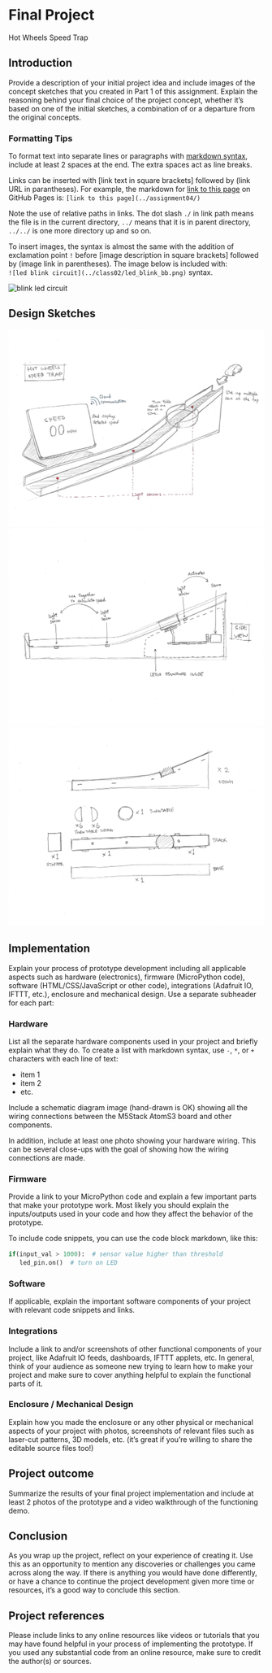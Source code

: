 # Final Project

Hot Wheels Speed Trap

## Introduction   

Provide a description of your initial project idea and include images of the concept sketches that you created in Part 1 of this assignment.  Explain the reasoning behind your final choice of the project concept, whether it’s based on one of the initial sketches, a combination of or a departure from the original concepts.  
  
### Formatting Tips  
   
To format text into separate lines or paragraphs with [markdown syntax](https://docs.github.com/en/get-started/writing-on-github/getting-started-with-writing-and-formatting-on-github/basic-writing-and-formatting-syntax), include at least 2 spaces at the end.  The extra spaces act as line breaks.  

Links can be inserted with [link text in square brackets] followed by (link URL in parantheses).  For example, the markdown for [link to this page](../assignment04/) on GitHub Pages is: 
`[link to this page](../assignment04/)`  

Note the use of relative paths in links.  The dot slash `./` in link path means the file is in the current directory, `../` means that it is in parent directory, `../../` is one more directory up and so on.  
  
To insert images, the syntax is almost the same with the addition of exclamation point `!` before [image description in square brackets] followed by (image link in parentheses).  The image below is included with:  
`![led blink circuit](../class02/led_blink_bb.png)` syntax.  

![blink led circuit](../class02/led_blink_bb.png) 

## Design Sketches

![sketch1](./sketch1.jpg)
![sketch2](./sketch2.jpg)
![sketch3](./sketch3.jpg)

## Implementation   

Explain your process of prototype development including all applicable aspects such as hardware (electronics), firmware (MicroPython code), software (HTML/CSS/JavaScript or other code), integrations (Adafruit IO, IFTTT, etc.), enclosure and mechanical design.  Use a separate subheader for each part:

### Hardware

List all the separate hardware components used in your project and briefly explain what they do.  To create a list with markdown syntax, use `-`, `*`, or `+` characters with each line of text:  
* item 1  
* item 2   
* etc.  

Include a schematic diagram image (hand-drawn is OK) showing all the wiring connections between the M5Stack AtomS3 board and other components.  

In addition, include at least one photo showing your hardware wiring.  This can be several close-ups with the goal of showing how the wiring connections are made.  

### Firmware   

Provide a link to your MicroPython code and explain a few important parts that make your prototype work.  Most likely you should explain the inputs/outputs used in your code and how they affect the behavior of the prototype.

To include code snippets, you can use the code block markdown, like this:

``` Python  
if(input_val > 1000):  # sensor value higher than threshold
   led_pin.on()  # turn on LED
```

### Software   

If applicable, explain the important software components of your project with relevant code snippets and links.  

### Integrations   

Include a link to and/or screenshots of other functional components of your project, like Adafruit IO feeds, dashboards, IFTTT applets, etc.  In general, think of your audience as someone new trying to learn how to make your project and make sure to cover anything helpful to explain the functional parts of it.

### Enclosure / Mechanical Design   

Explain how you made the enclosure or any other physical or mechanical aspects of your project with photos, screenshots of relevant files such as laser-cut patterns, 3D models, etc. (it’s great if you’re willing to share the editable source files too!)

## Project outcome  

Summarize the results of your final project implementation and include at least 2 photos of the prototype and a video walkthrough of the functioning demo.

## Conclusion  

As you wrap up the project, reflect on your experience of creating it.  Use this as an opportunity to mention any discoveries or challenges you came across along the way.  If there is anything you would have done differently, or have a chance to continue the project development given more time or resources, it’s a good way to conclude this section.

## Project references  

Please include links to any online resources like videos or tutorials that you may have found helpful in your process of implementing the prototype. If you used any substantial code from an online resource, make sure to credit the author(s) or sources.
